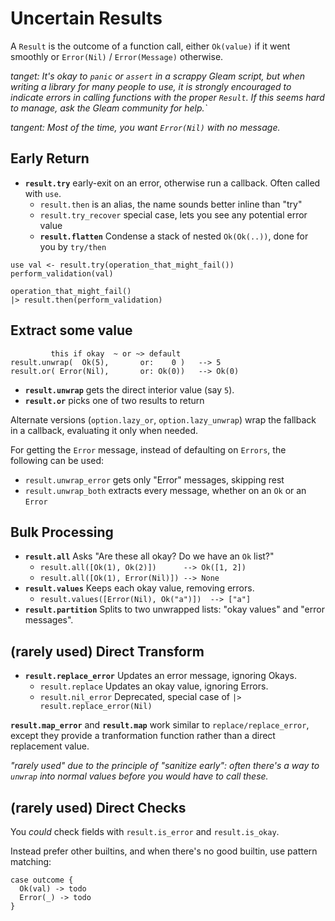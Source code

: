 # Uncertain Results

A `Result` is the outcome of a function call, either `Ok(value)` if it went smoothly or `Error(Nil)` / `Error(Message)` otherwise.

*tanget: It's okay to `panic` or `assert` in a scrappy Gleam script, but when writing a library for many people to use, 
it is strongly encouraged to indicate errors in calling functions with the proper `Result`. If this seems hard to manage,
ask the Gleam community for help.`*

*tangent: Most of the time, you want `Error(Nil)` with no message.*

## Early Return
- **`result.try`** early-exit on an error, otherwise run a callback. Often called with `use`.
  - `result.then` is an alias, the name sounds better inline than "try"
  - `result.try_recover` special case, lets you see any potential error value
  - **`result.flatten`** Condense a stack of nested `Ok(Ok(..))`, done for you by `try/then`
 
```
use val <- result.try(operation_that_might_fail())
perform_validation(val)
```
```
operation_that_might_fail()
|> result.then(perform_validation)
```

## Extract some value

```
         this if okay  ~ or ~> default
result.unwrap(  Ok(5),       or:    0 )   --> 5
result.or( Error(Nil),       or: Ok(0))   --> Ok(0)
```

- **`result.unwrap`** gets the direct interior value (say `5`).
- **`result.or`** picks one of two results to return

Alternate versions (`option.lazy_or`, `option.lazy_unwrap`) wrap the fallback in a callback, evaluating it only when needed.

For getting the `Error` message, instead of defaulting on `Errors`, the following can be used:
  - `result.unwrap_error` gets only "Error" messages, skipping rest
  - `result.unwrap_both` extracts every message, whether on an `Ok` or an `Error`


## Bulk Processing
- **`result.all`** Asks "Are these all okay? Do we have an `Ok` list?"
  - `result.all([Ok(1), Ok(2)])      --> Ok([1, 2])`
  - `result.all([Ok(1), Error(Nil)]) --> None`
- **`result.values`** Keeps each okay value, removing errors.
  - `result.values([Error(Nil), Ok("a")])  --> ["a"]`
- **`result.partition`** Splits to two unwrapped lists: "okay values" and "error messages".

## (rarely used) Direct Transform 
  
- **`result.replace_error`** Updates an error message, ignoring Okays.
  - `result.replace` Updates an okay value, ignoring Errors.
  - `result.nil_error` Deprecated, special case of `|> result.replace_error(Nil)`
 
**`result.map_error`** and **`result.map`** work similar to `replace/replace_error`, except they provide a tranformation function rather than a direct replacement value.

*"rarely used" due to the principle of "sanitize early": often there's a way to `unwrap` into normal values before you would have to call these.* 

## (rarely used) Direct Checks

You *could* check fields with `result.is_error` and `result.is_okay`. 

Instead prefer other builtins, and when there's no good builtin, use pattern matching:

```
case outcome {
  Ok(val) -> todo
  Error(_) -> todo
}
```
